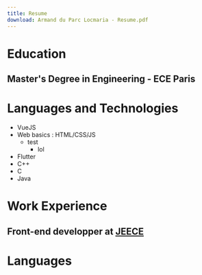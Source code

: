 ```yaml
---
title: Resume
download: Armand du Parc Locmaria - Resume.pdf
---
```

# Education

## Master's Degree in Engineering - ECE Paris

# Languages and Technologies

* VueJS
* Web basics :  HTML/CSS/JS
  * test
    * lol
* Flutter
* C++
* C
* Java

# Work Experience
## Front-end developper at [JEECE](https://www.google.com)

# Languages